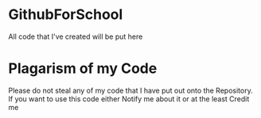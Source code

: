 # GithubForSchool
All code that I've created will be put here

# Plagarism of my Code
Please do not steal any of my code that I have put out onto the Repository.
If you want to use this code either Notify me about it or at the least Credit me
